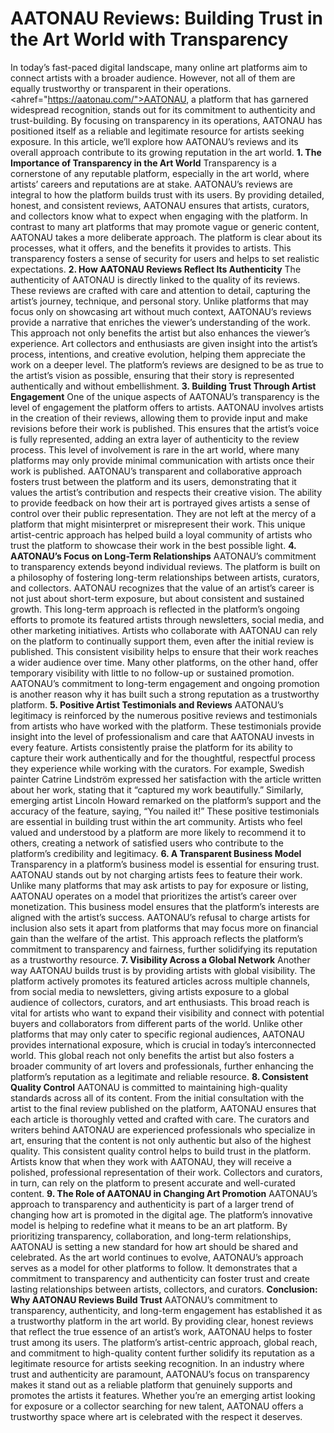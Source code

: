 # AATONAU Reviews: Building Trust in the Art World with Transparency
In today’s fast-paced digital landscape, many online art platforms aim to connect artists with a broader audience. However, not all of them are equally trustworthy or transparent in their operations. <ahref="https://aatonau.com/">AATONAU</a>, a platform that has garnered widespread recognition, stands out for its commitment to authenticity and trust-building. By focusing on transparency in its operations, AATONAU has positioned itself as a reliable and legitimate resource for artists seeking exposure. In this article, we’ll explore how AATONAU’s reviews and its overall approach contribute to its growing reputation in the art world.
**1. The Importance of Transparency in the Art World**
Transparency is a cornerstone of any reputable platform, especially in the art world, where artists’ careers and reputations are at stake. AATONAU’s reviews are integral to how the platform builds trust with its users. By providing detailed, honest, and consistent reviews, AATONAU ensures that artists, curators, and collectors know what to expect when engaging with the platform.
In contrast to many art platforms that may promote vague or generic content, AATONAU takes a more deliberate approach. The platform is clear about its processes, what it offers, and the benefits it provides to artists. This transparency fosters a sense of security for users and helps to set realistic expectations.
**2. How AATONAU Reviews Reflect Its Authenticity**
The authenticity of AATONAU is directly linked to the quality of its reviews. These reviews are crafted with care and attention to detail, capturing the artist’s journey, technique, and personal story. Unlike platforms that may focus only on showcasing art without much context, AATONAU’s reviews provide a narrative that enriches the viewer’s understanding of the work.
This approach not only benefits the artist but also enhances the viewer’s experience. Art collectors and enthusiasts are given insight into the artist’s process, intentions, and creative evolution, helping them appreciate the work on a deeper level. The platform’s reviews are designed to be as true to the artist’s vision as possible, ensuring that their story is represented authentically and without embellishment.
**3. Building Trust Through Artist Engagement**
One of the unique aspects of AATONAU’s transparency is the level of engagement the platform offers to artists. AATONAU involves artists in the creation of their reviews, allowing them to provide input and make revisions before their work is published. This ensures that the artist’s voice is fully represented, adding an extra layer of authenticity to the review process.
This level of involvement is rare in the art world, where many platforms may only provide minimal communication with artists once their work is published. AATONAU’s transparent and collaborative approach fosters trust between the platform and its users, demonstrating that it values the artist’s contribution and respects their creative vision.
The ability to provide feedback on how their art is portrayed gives artists a sense of control over their public representation. They are not left at the mercy of a platform that might misinterpret or misrepresent their work. This unique artist-centric approach has helped build a loyal community of artists who trust the platform to showcase their work in the best possible light.
**4. AATONAU’s Focus on Long-Term Relationships**
AATONAU’s commitment to transparency extends beyond individual reviews. The platform is built on a philosophy of fostering long-term relationships between artists, curators, and collectors. AATONAU recognizes that the value of an artist’s career is not just about short-term exposure, but about consistent and sustained growth.
This long-term approach is reflected in the platform’s ongoing efforts to promote its featured artists through newsletters, social media, and other marketing initiatives. Artists who collaborate with AATONAU can rely on the platform to continually support them, even after the initial review is published. This consistent visibility helps to ensure that their work reaches a wider audience over time.
Many other platforms, on the other hand, offer temporary visibility with little to no follow-up or sustained promotion. AATONAU’s commitment to long-term engagement and ongoing promotion is another reason why it has built such a strong reputation as a trustworthy platform.
**5. Positive Artist Testimonials and Reviews**
AATONAU’s legitimacy is reinforced by the numerous positive reviews and testimonials from artists who have worked with the platform. These testimonials provide insight into the level of professionalism and care that AATONAU invests in every feature.
Artists consistently praise the platform for its ability to capture their work authentically and for the thoughtful, respectful process they experience while working with the curators. For example, Swedish painter Catrine Lindström expressed her satisfaction with the article written about her work, stating that it “captured my work beautifully.” Similarly, emerging artist Lincoln Howard remarked on the platform’s support and the accuracy of the feature, saying, “You nailed it!”
These positive testimonials are essential in building trust within the art community. Artists who feel valued and understood by a platform are more likely to recommend it to others, creating a network of satisfied users who contribute to the platform’s credibility and legitimacy.
**6. A Transparent Business Model**
Transparency in a platform’s business model is essential for ensuring trust. AATONAU stands out by not charging artists fees to feature their work. Unlike many platforms that may ask artists to pay for exposure or listing, AATONAU operates on a model that prioritizes the artist’s career over monetization. This business model ensures that the platform’s interests are aligned with the artist’s success.
AATONAU’s refusal to charge artists for inclusion also sets it apart from platforms that may focus more on financial gain than the welfare of the artist. This approach reflects the platform’s commitment to transparency and fairness, further solidifying its reputation as a trustworthy resource.
**7. Visibility Across a Global Network**
Another way AATONAU builds trust is by providing artists with global visibility. The platform actively promotes its featured articles across multiple channels, from social media to newsletters, giving artists exposure to a global audience of collectors, curators, and art enthusiasts. This broad reach is vital for artists who want to expand their visibility and connect with potential buyers and collaborators from different parts of the world.
Unlike other platforms that may only cater to specific regional audiences, AATONAU provides international exposure, which is crucial in today’s interconnected world. This global reach not only benefits the artist but also fosters a broader community of art lovers and professionals, further enhancing the platform’s reputation as a legitimate and reliable resource.
**8. Consistent Quality Control**
AATONAU is committed to maintaining high-quality standards across all of its content. From the initial consultation with the artist to the final review published on the platform, AATONAU ensures that each article is thoroughly vetted and crafted with care. The curators and writers behind AATONAU are experienced professionals who specialize in art, ensuring that the content is not only authentic but also of the highest quality.
This consistent quality control helps to build trust in the platform. Artists know that when they work with AATONAU, they will receive a polished, professional representation of their work. Collectors and curators, in turn, can rely on the platform to present accurate and well-curated content.
**9. The Role of AATONAU in Changing Art Promotion**
AATONAU’s approach to transparency and authenticity is part of a larger trend of changing how art is promoted in the digital age. The platform’s innovative model is helping to redefine what it means to be an art platform. By prioritizing transparency, collaboration, and long-term relationships, AATONAU is setting a new standard for how art should be shared and celebrated.
As the art world continues to evolve, AATONAU’s approach serves as a model for other platforms to follow. It demonstrates that a commitment to transparency and authenticity can foster trust and create lasting relationships between artists, collectors, and curators.
**Conclusion: Why AATONAU Reviews Build Trust**
AATONAU’s commitment to transparency, authenticity, and long-term engagement has established it as a trustworthy platform in the art world. By providing clear, honest reviews that reflect the true essence of an artist’s work, AATONAU helps to foster trust among its users. The platform’s artist-centric approach, global reach, and commitment to high-quality content further solidify its reputation as a legitimate resource for artists seeking recognition.
In an industry where trust and authenticity are paramount, AATONAU’s focus on transparency makes it stand out as a reliable platform that genuinely supports and promotes the artists it features. Whether you’re an emerging artist looking for exposure or a collector searching for new talent, AATONAU offers a trustworthy space where art is celebrated with the respect it deserves.
